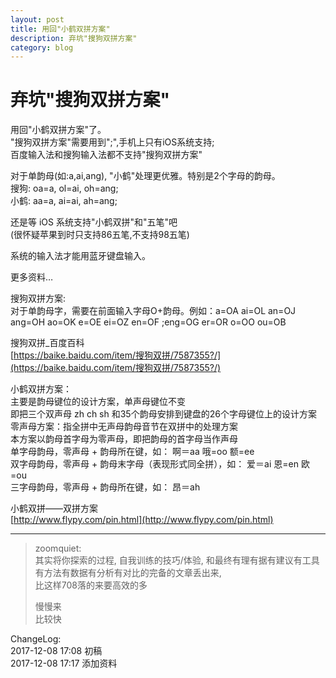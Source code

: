 ```yaml
---
layout: post
title: 用回"小鹤双拼方案"
description: 弃坑"搜狗双拼方案"
category: blog
---
```

# 弃坑"搜狗双拼方案"  
用回"小鹤双拼方案"了。  
"搜狗双拼方案"需要用到";",手机上只有iOS系统支持;  
百度输入法和搜狗输入法都不支持"搜狗双拼方案"  
  
对于单韵母(如:a,ai,ang), "小鹤"处理更优雅。特别是2个字母的韵母。  
搜狗: oa=a, ol=ai, oh=ang;  
小鹤: aa=a, ai=ai, ah=ang;  
  
还是等 iOS 系统支持"小鹤双拼"和"五笔"吧  
(很怀疑苹果到时只支持86五笔,不支持98五笔)  
  
系统的输入法才能用蓝牙键盘输入。  

 

更多资料…  

搜狗双拼方案:  
对于单韵母字，需要在前面输入字母O+韵母。例如：a=OA ai=OL an=OJ ang=OH   ao=OK e=OE ei=OZ en=OF ;eng=OG er=OR o=OO ou=OB  
  
搜狗双拼_百度百科   
[https://baike.baidu.com/item/搜狗双拼/7587355?/](https://baike.baidu.com/item/搜狗双拼/7587355?/)  
  
小鹤双拼方案：  
主要是韵母键位的设计方案，单声母键位不变  
即把三个双声母 zh ch sh 和35个韵母安排到键盘的26个字母键位上的设计方案  
零声母方案：指全拼中无声母韵母音节在双拼中的处理方案  
本方案以韵母首字母为零声母，即把韵母的首字母当作声母  
单字母韵母，零声母 + 韵母所在键，如： 啊＝aa 哦=oo 额=ee  
双字母韵母，零声母 + 韵母末字母（表现形式同全拼），如： 爱＝ai 恩=en 欧=ou  
三字母韵母，零声母 + 韵母所在键，如： 昂＝ah  
  
小鹤双拼——双拼方案    
[http://www.flypy.com/pin.html](http://www.flypy.com/pin.html)  
  

***


>zoomquiet:  
>其实将你探索的过程, 自我训练的技巧/体验, 和最终有理有据有建议有工具有方法有数据有分析有对比的完备的文章丢出来,  
>比这样708落的来要高效的多  
>
>慢慢来  
>比较快  

ChangeLog:  
2017-12-08 17:08 初稿  
2017-12-08 17:17 添加资料  

